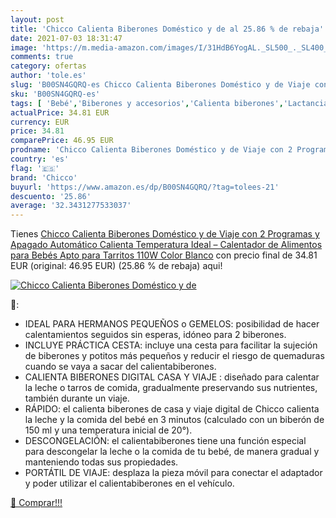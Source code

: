```yaml
---
layout: post
title: 'Chicco Calienta Biberones Doméstico y de al 25.86 % de rebaja'
date: 2021-07-03 18:31:47
image: 'https://m.media-amazon.com/images/I/31HdB6YogAL._SL500_._SL400_.jpg'
comments: true
category: ofertas
author: 'tole.es'
slug: 'B00SN4GQRQ-es Chicco Calienta Biberones Doméstico y de Viaje con 2...'
sku: 'B00SN4GQRQ-es'
tags: [ 'Bebé','Biberones y accesorios','Calienta biberones','Lactancia y alimentación','bebés','biberones','chicco', ]
actualPrice: 34.81 EUR
currency: EUR
price: 34.81
comparePrice: 46.95 EUR
prodname: 'Chicco Calienta Biberones Doméstico y de Viaje con 2 Programas y Apagado Automático  Calienta Temperatura Ideal – Calentador de Alimentos para Bebés  Apto para Tarritos  110W  Color Blanco'
country: 'es'
flag: '🇪🇸'
brand: 'Chicco'
buyurl: 'https://www.amazon.es/dp/B00SN4GQRQ/?tag=tolees-21'
descuento: '25.86'
average: '32.3431277533037'
---
```


Tienes [Chicco Calienta Biberones Doméstico y de Viaje con 2 Programas y Apagado Automático  Calienta Temperatura Ideal – Calentador de Alimentos para Bebés  Apto para Tarritos  110W  Color Blanco](https://www.amazon.es/dp/B00SN4GQRQ/?tag=tolees-21) con precio final de  34.81 EUR (original: 46.95 EUR) (25.86 %  de rebaja) aqui!

[![Chicco Calienta Biberones Doméstico y de](https://m.media-amazon.com/images/I/31HdB6YogAL._SL500_._SL400_.jpg)](https://www.amazon.es/dp/B00SN4GQRQ/?tag=tolees-21)

🔎:

- IDEAL PARA HERMANOS PEQUEÑOS o GEMELOS: posibilidad de hacer calentamientos seguidos sin esperas, idóneo para 2 biberones.
- INCLUYE PRÁCTICA CESTA: incluye una cesta para facilitar la sujeción de biberones y potitos más pequeños y reducir el riesgo de quemaduras cuando se vaya a sacar del calientabiberones.
- CALIENTA BIBERONES DIGITAL CASA Y VIAJE : diseñado para calentar la leche o tarros de comida, gradualmente preservando sus nutrientes, también durante un viaje.
- RÁPIDO: el calienta biberones de casa y viaje digital de Chicco calienta la leche y la comida del bebé en 3 minutos (calculado con un biberón de 150 ml y una temperatura inicial de 20°).
- DESCONGELACIÓN: el calientabiberones tiene una función especial para descongelar la leche o la comida de tu bebé, de manera gradual y manteniendo todas sus propiedades.
- PORTÁTIL DE VIAJE: desplaza la pieza móvil para conectar el adaptador y poder utilizar el calientabiberones en el vehículo.

[🛒 Comprar!!!](https://www.amazon.es/dp/B00SN4GQRQ/?tag=tolees-21)
